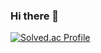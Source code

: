 ### Hi there 👋
[![Solved.ac Profile](http://mazassumnida.wtf/api/v2/generate_badge?boj=gyudori)](https://solved.ac/gyudori/)
<!--
**Gyuheon-Song/Gyuheon-Song** is a ✨ _special_ ✨ repository because its `README.md` (this file) appears on your GitHub profile.

Here are some ideas to get you started:

- 🔭 I’m currently working on ...
- 🌱 I’m currently learning ...
- 👯 I’m looking to collaborate on ...
- 🤔 I’m looking for help with ...
- 💬 Ask me about ...
- 📫 How to reach me: ...
- 😄 Pronouns: ...
- ⚡ Fun fact: ...
-->
